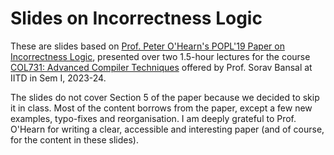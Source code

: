 # Slides on Incorrectness Logic

These are slides based on [Prof. Peter O'Hearn's POPL'19 Paper on Incorrectness Logic](https://dl.acm.org/doi/10.1145/3371078), presented over two 1.5-hour lectures for the course [COL731: Advanced Compiler Techniques](https://iitd.github.io/col731/) offered by Prof. Sorav Bansal at IITD in Sem I, 2023-24.

The slides do not cover Section 5 of the paper because we decided to skip it in class. Most of the content borrows from the paper, except a few new examples, typo-fixes and reorganisation. I am deeply grateful to Prof. O'Hearn for writing a clear, accessible and interesting paper (and of course, for the content in these slides).
